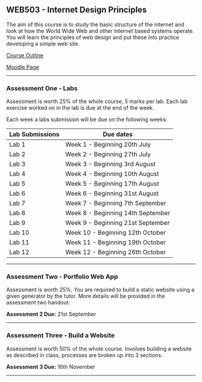 ## WEB503 - Internet Design Principles 

The aim of this course is to study the basic structure of the internet and look at how the World Wide Web and other internet based systems operate. You will learn the principles of web design and put these into practice developing a simple web site.

[Course Outline](https://ecampus.nmit.ac.nz/moodle/pluginfile.php/1611907/mod_resource/content/3/Web503.pdf)

[Moodle Page](https://ecampus.nmit.ac.nz/moodle/course/view.php?id=11742)

---

### Assessment One - Labs

Assessment is worth 25% of the whole course, 5 marks per lab. Each lab exercise worked on in the lab is due at the end of the week.

Each week a labs submission will be due on the following weeks:

| Lab Submissions | Due dates                         |
| --------------- | --------------------------------- |
| Lab 1           | Week 1 - Beginning 20th July      |
| Lab 2           | Week 2 - Beginning 27th July      |
| Lab 3           | Week 3 - Beginning 3rd August     |
| Lab 4           | Week 4 - Beginning 10th August    |
| Lab 5           | Week 5 - Beginning 17th August    |
| Lab 6           | Week 6 - Beginning 31st August    |
| Lab 7           | Week 7 - Beginning 7th September  |
| Lab 8           | Week 8 - Beginning 14th September |
| Lab 9           | Week 9 - Beginning 21st September |
| Lab 10          | Week 10 - Beginning 12th October  |
| Lab 11          | Week 11 - Beginning 19th October  |
| Lab 12          | Week 12 - Beginning 26th October  |

---

### Assessment Two - Portfolio Web App

Assessment is worth 25%. You are required to build a static website using a given generator by the tutor. More details will be provided in the assessment two handout. 

**Assessment 2 Due:** 21st September

---

### Assessment Three - Build a Website

Assessment is worth 50% of the whole course. Involves building a website as described in class, processes are broken up into 3 sections.

**Assessment 3 Due:** 16th November

---


